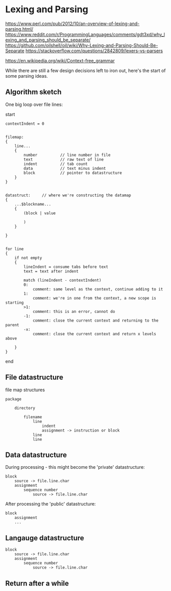 
Lexing and Parsing
==================


https://www.perl.com/pub/2012/10/an-overview-of-lexing-and-parsing.html/
https://www.reddit.com/r/ProgrammingLanguages/comments/gdt3xd/why_lexing_and_parsing_should_be_separate/
https://github.com/oilshell/oil/wiki/Why-Lexing-and-Parsing-Should-Be-Separate
https://stackoverflow.com/questions/2842809/lexers-vs-parsers

https://en.wikipedia.org/wiki/Context-free_grammar



While there are still a few design decisions left to iron out, here's the start of some parsing ideas.





Algorithm sketch
----------------
One big loop over file lines:


start

	contextIndent = 0


	filemap:
	{
		line...
		{
			number			// line number in file
			text			// raw text of line
			indent			// tab count
			data			// text minus indent
			block			// pointer to datastructure
		}
	}


	datastruct:		// where we're constructing the datamap
	{
		...$blockname...
		{
			(block | value

			)
		}

	}


	for line
	{
		if not empty
		{
			lineIndent = consume tabs before text
			text = text after indent

			match (lineIndent - contextIndent)
			0:
				comment: same level as the context, continue adding to it
			1:
				comment: we're in one from the context, a new scope is starting
			>1:
				comment: this is an error, cannot do
			-1:
				comment: close the current context and returning to the parent
			-x:
				comment: close the current context and return x levels above

		}
	}
end



File datastructure
-------------------

file map structures

	package

		directory

			filename
				line
					indent
					assignment -> instruction or block
				line
				line



Data datastructure
------------------

During processing - this might become the 'private' datastructure:

	block
		source -> file.line.char
		assignment
			sequence number
				source -> file.line.char



After processing the 'public' datastructure:

	block
		assignment
		...



Langauge datastructure
----------------------

	block
		source -> file.line.char
		assignment
			sequence number
				source -> file.line.char





Return after a while
--------------------